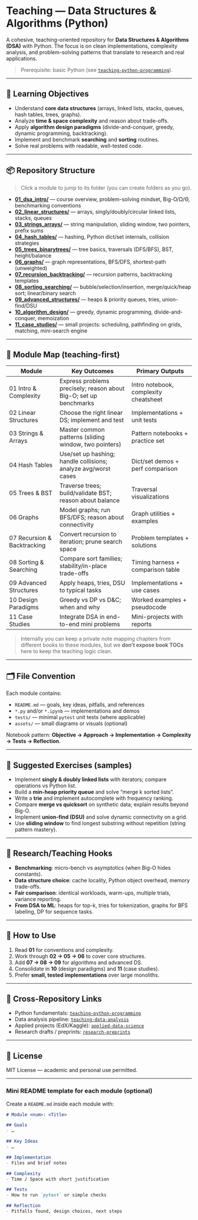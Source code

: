# Teaching — Data Structures & Algorithms (Python)

A cohesive, teaching-oriented repository for **Data Structures & Algorithms (DSA)** with Python.
The focus is on clean implementations, complexity analysis, and problem-solving patterns that translate to research and real applications.

> Prerequisite: basic Python (see [`teaching-python-programming`](https://github.com/JiashuoZh/teaching-python-programming)).

---

## 🎯 Learning Objectives
- Understand **core data structures** (arrays, linked lists, stacks, queues, hash tables, trees, graphs).
- Analyze **time & space complexity** and reason about trade-offs.
- Apply **algorithm design paradigms** (divide-and-conquer, greedy, dynamic programming, backtracking).
- Implement and benchmark **searching** and **sorting** routines.
- Solve real problems with readable, well-tested code.

---

## 📦 Repository Structure

> Click a module to jump to its folder (you can create folders as you go).

- **[01_dsa_intro/](./01_dsa_intro/)** — course overview, problem-solving mindset, Big-O/Ω/Θ, benchmarking conventions  
- **[02_linear_structures/](./02_linear_structures/)** — arrays, singly/doubly/circular linked lists, stacks, queues  
- **[03_strings_arrays/](./03_strings_arrays/)** — string manipulation, sliding window, two pointers, prefix sums  
- **[04_hash_tables/](./04_hash_tables/)** — hashing, Python dict/set internals, collision strategies  
- **[05_trees_binarytrees/](./05_trees_binarytrees/)** — tree basics, traversals (DFS/BFS), BST, height/balance  
- **[06_graphs/](./06_graphs/)** — graph representations, BFS/DFS, shortest-path (unweighted)  
- **[07_recursion_backtracking/](./07_recursion_backtracking/)** — recursion patterns, backtracking templates  
- **[08_sorting_searching/](./08_sorting_searching/)** — bubble/selection/insertion, merge/quick/heap sort; linear/binary search  
- **[09_advanced_structures/](./09_advanced_structures/)** — heaps & priority queues, tries, union-find/DSU  
- **[10_algorithm_design/](./10_algorithm_design/)** — greedy, dynamic programming, divide-and-conquer, memoization  
- **[11_case_studies/](./11_case_studies/)** — small projects: scheduling, pathfinding on grids, matching, mini-search engine

---

## 🧭 Module Map (teaching-first)

| Module | Key Outcomes | Primary Outputs |
|---|---|---|
| 01 Intro & Complexity | Express problems precisely; reason about Big-O; set up benchmarks | Intro notebook, complexity cheatsheet |
| 02 Linear Structures | Choose the right linear DS; implement and test | Implementations + unit tests |
| 03 Strings & Arrays | Master common patterns (sliding window, two pointers) | Pattern notebooks + practice set |
| 04 Hash Tables | Use/set up hashing; handle collisions; analyze avg/worst cases | Dict/set demos + perf comparison |
| 05 Trees & BST | Traverse trees; build/validate BST; reason about balance | Traversal visualizations |
| 06 Graphs | Model graphs; run BFS/DFS; reason about connectivity | Graph utilities + examples |
| 07 Recursion & Backtracking | Convert recursion to iteration; prune search space | Problem templates + solutions |
| 08 Sorting & Searching | Compare sort families; stability/in-place trade-offs | Timing harness + comparison table |
| 09 Advanced Structures | Apply heaps, tries, DSU to typical tasks | Implementations + use cases |
| 10 Design Paradigms | Greedy vs DP vs D&C; when and why | Worked examples + pseudocode |
| 11 Case Studies | Integrate DSA in end-to-end mini problems | Mini-projects with reports |

> Internally you can keep a private note mapping chapters from different books to these modules, but we **don’t expose book TOCs** here to keep the teaching logic clean.

---

## 🗂️ File Convention

Each module contains:
- `README.md` — goals, key ideas, pitfalls, and references  
- `*.py` and/or `*.ipynb` — implementations and demos  
- `tests/` — minimal `pytest` unit tests (where applicable)  
- `assets/` — small diagrams or visuals (optional)

Notebook pattern: **Objective → Approach → Implementation → Complexity → Tests → Reflection**.

---

## 🧪 Suggested Exercises (samples)

- Implement **singly & doubly linked lists** with iterators; compare operations vs Python list.  
- Build a **min-heap priority queue** and solve “merge k sorted lists”.  
- Write a **trie** and implement autocomplete with frequency ranking.  
- Compare **merge vs quicksort** on synthetic data; explain results beyond Big-O.  
- Implement **union-find (DSU)** and solve dynamic connectivity on a grid.  
- Use **sliding window** to find longest substring without repetition (string pattern mastery).  

---

## 🔬 Research/Teaching Hooks

- **Benchmarking**: micro-bench vs asymptotics (when Big-O hides constants).  
- **Data structure choice**: cache locality, Python object overhead, memory trade-offs.  
- **Fair comparison**: identical workloads, warm-ups, multiple trials, variance reporting.  
- **From DSA to ML**: heaps for top-k, tries for tokenization, graphs for BFS labeling, DP for sequence tasks.

---

## 🚀 How to Use

1. Read **01** for conventions and complexity.  
2. Work through **02 → 05 → 06** to cover core structures.  
3. Add **07 → 08 → 09** for algorithms and advanced DS.  
4. Consolidate in **10** (design paradigms) and **11** (case studies).  
5. Prefer **small, tested implementations** over large monoliths.

---

## 🔗 Cross-Repository Links

- Python fundamentals: [`teaching-python-programming`](https://github.com/JiashuoZh/teaching-python-programming)  
- Data analysis pipeline: [`teaching-data-analysis`](https://github.com/JiashuoZh/teaching-data-analysis)  
- Applied projects (EdX/Kaggle): [`applied-data-science`](https://github.com/JiashuoZh/applied-data-science)  
- Research drafts / preprints: [`research-preprints`](https://github.com/JiashuoZh/research-preprints)

---

## 📜 License

MIT License — academic and personal use permitted.

---

### Mini README template for each module (optional)

Create a `README.md` inside each module with:

```markdown
# Module <num>: <Title>

## Goals
- …

## Key Ideas
- …

## Implementation
- Files and brief notes

## Complexity
- Time / Space with short justification

## Tests
- How to run `pytest` or simple checks

## Reflection
- Pitfalls found, design choices, next steps
